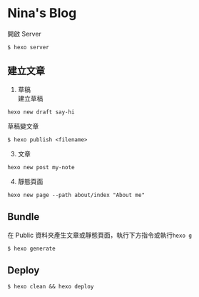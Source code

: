 # Nina's Blog  
開啟 Server
```
$ hexo server
```

## 建立文章  
1. 草稿  
建立草稿
```
hexo new draft say-hi
```
草稿變文章
```
$ hexo publish <filename>
```

3. 文章
```
hexo new post my-note
```

4. 靜態頁面
```
hexo new page --path about/index "About me"
```
## Bundle  
在 Public 資料夾產生文章或靜態頁面，執行下方指令或執行`hexo g`
```
$ hexo generate
```

## Deploy
```
$ hexo clean && hexo deploy
```

